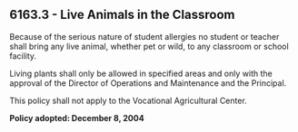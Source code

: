 ## 6163.3 - Live Animals in the Classroom

Because of the serious nature of student allergies no student or teacher shall bring any live animal, whether pet or wild, to any classroom or school facility.

Living plants shall only be allowed in specified areas and only with the approval of the Director of Operations and Maintenance and the Principal.

This policy shall not apply to the Vocational Agricultural Center.

**Policy adopted:  December 8, 2004**

